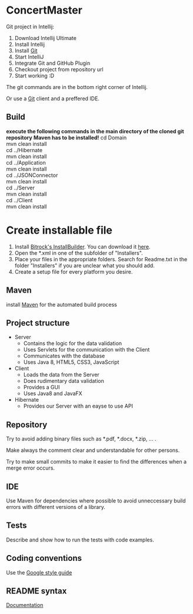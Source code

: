 # ConcertMaster

Git project in Intellij:

1. Download Intellij Ultimate
2. Install Intellij
3. Install [Git](https://git-scm.com/downloads)
4. Start IntelliJ
5. Integrate Git and GitHub Plugin
6. Checkout project from repository url
7. Start working :D

The git commands are in the bottom right corner of Intellij.

Or use a [Git](https://git-scm.com/downloads) client and a preffered IDE.

## Build
**execute the following commands in the main directory of the cloned git repository**
**Maven has to be installed!**
cd Domain    
mvn clean install  
cd ../Hibernate  
mvn clean install  
cd ../Application  
mvn clean install  
cd ../JSONConnector  
mvn clean install  
cd ../Server  
mvn clean install  
cd ../Client  
mvn clean install

# Create installable file
1. Install [Bitrock's InstallBuilder](https://installbuilder.bitrock.com/). You can download it [here](https://installbuilder.bitrock.com/download-step-2.html).
2. Open the *.xml in one of the subfolder of "Installers".
3. Place your files in the appropriate folders. Search for Readme.txt in the folder "Installers" if you are unclear what you should add.
4. Create a setup file for every platform you desire.

## Maven
install [Maven](https://maven.apache.org/download.cgi) for the automated build process

## Project structure
* Server
  * Contains the logic for the data validation
  * Uses Servlets for the communication with the Client
  * Communicates with the database
  * Uses Java 8, HTML5, CSS3, JavaScript
* Client
  * Loads the data from the Server
  * Does rudimentary data validation
  * Provides a GUI
  * Uses Java8 and JavaFX
* Hibernate
  * Provides our Server with an eayse to use API

## Repository
Try to avoid adding binary files such as \*.pdf, \*.docx, \*.zip, ... .

Make always the comment clear and understandable for other persons.

Try to make small commits to make it easier to find the differences when a merge error occurs.

## IDE
Use Maven for dependencies where possible to avoid unneccessary build errors with different versions of a library.

## Tests
Describe and show how to run the tests with code examples.

## Coding conventions
Use the [Google style guide](https://google.github.io/styleguide/javaguide.html)

## README syntax
[Documentation](https://enterprise.github.com/downloads/en/markdown-cheatsheet.pdf)
